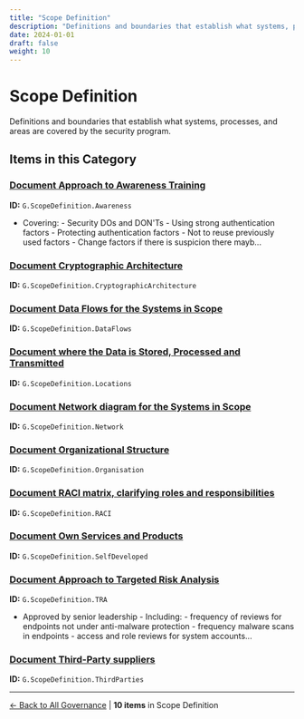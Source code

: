 ```yaml
---
title: "Scope Definition"
description: "Definitions and boundaries that establish what systems, processes, and areas are covered by the security program."
date: 2024-01-01
draft: false
weight: 10
---
```


# Scope Definition

Definitions and boundaries that establish what systems, processes, and areas are covered by the security program.

## Items in this Category

### [Document Approach to Awareness Training](document-approach-to-awareness-training/)

**ID:** `G.ScopeDefinition.Awareness`

- Covering: - Security DOs and DON'Ts - Using strong authentication factors - Protecting authentication factors - Not to reuse previously used factors - Change factors if there is suspicion there mayb...

### [Document Cryptographic Architecture](document-cryptographic-architecture/)

**ID:** `G.ScopeDefinition.CryptographicArchitecture`

### [Document Data Flows for the Systems in Scope](document-data-flows-for-the-systems-in-scope/)

**ID:** `G.ScopeDefinition.DataFlows`

### [Document where the Data is Stored, Processed and Transmitted](document-where-the-data-is-stored-processed-and-transmitted/)

**ID:** `G.ScopeDefinition.Locations`

### [Document Network diagram for the Systems in Scope](document-network-diagram-for-the-systems-in-scope/)

**ID:** `G.ScopeDefinition.Network`

### [Document Organizational Structure](document-organizational-structure/)

**ID:** `G.ScopeDefinition.Organisation`

### [Document RACI matrix, clarifying roles and responsibilities](document-raci-matrix-clarifying-roles-and-responsibilities/)

**ID:** `G.ScopeDefinition.RACI`

### [Document Own Services and Products](document-own-services-and-products/)

**ID:** `G.ScopeDefinition.SelfDeveloped`

### [Document Approach to Targeted Risk Analysis](document-approach-to-targeted-risk-analysis/)

**ID:** `G.ScopeDefinition.TRA`

- Approved by senior leadership - Including: - frequency of reviews for endpoints not under anti-malware protection - frequency malware scans in endpoints - access and role reviews for system accounts...

### [Document Third-Party suppliers](document-third-party-suppliers/)

**ID:** `G.ScopeDefinition.ThirdParties`


---

[← Back to All Governance](/governance/) | **10 items** in Scope Definition

